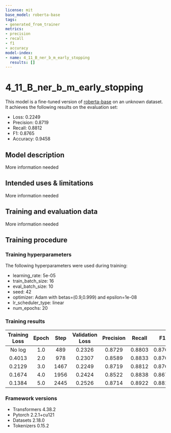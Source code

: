 ```yaml
---
license: mit
base_model: roberta-base
tags:
- generated_from_trainer
metrics:
- precision
- recall
- f1
- accuracy
model-index:
- name: 4_11_B_ner_b_m_early_stopping
  results: []
---
```


<!-- This model card has been generated automatically according to the information the Trainer had access to. You
should probably proofread and complete it, then remove this comment. -->

# 4_11_B_ner_b_m_early_stopping

This model is a fine-tuned version of [roberta-base](https://huggingface.co/roberta-base) on an unknown dataset.
It achieves the following results on the evaluation set:
- Loss: 0.2249
- Precision: 0.8719
- Recall: 0.8812
- F1: 0.8765
- Accuracy: 0.9458

## Model description

More information needed

## Intended uses & limitations

More information needed

## Training and evaluation data

More information needed

## Training procedure

### Training hyperparameters

The following hyperparameters were used during training:
- learning_rate: 5e-05
- train_batch_size: 16
- eval_batch_size: 10
- seed: 42
- optimizer: Adam with betas=(0.9,0.999) and epsilon=1e-08
- lr_scheduler_type: linear
- num_epochs: 20

### Training results

| Training Loss | Epoch | Step | Validation Loss | Precision | Recall | F1     | Accuracy |
|:-------------:|:-----:|:----:|:---------------:|:---------:|:------:|:------:|:--------:|
| No log        | 1.0   | 489  | 0.2326          | 0.8729    | 0.8803 | 0.8766 | 0.9449   |
| 0.4013        | 2.0   | 978  | 0.2307          | 0.8589    | 0.8833 | 0.8709 | 0.9413   |
| 0.2129        | 3.0   | 1467 | 0.2249          | 0.8719    | 0.8812 | 0.8765 | 0.9458   |
| 0.1674        | 4.0   | 1956 | 0.2424          | 0.8522    | 0.8838 | 0.8677 | 0.9415   |
| 0.1384        | 5.0   | 2445 | 0.2526          | 0.8714    | 0.8922 | 0.8817 | 0.9466   |


### Framework versions

- Transformers 4.38.2
- Pytorch 2.2.1+cu121
- Datasets 2.18.0
- Tokenizers 0.15.2
